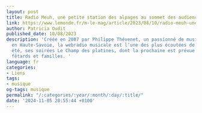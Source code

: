 ```yaml
---
layout: post
title: Radio Meuh, une petite station des alpages au sommet des audiences
link: https://www.lemonde.fr/m-le-mag/article/2023/08/10/radio-meuh-une-petite-station-des-alpages-au-sommet-des-audiences_6184991_4500055.html
author: Patricia Oudit
published_date: 10/08/2023
description: 'Créée en 2007 par Philippe Thévenet, un passionné de musique, à La Clusaz,
  en Haute-Savoie, la webradio musicale est l’une des plus écoutées de France. Chaque
  été, ses soirées Le Champ des platines, dont la prochaine est prévue mi-août, réunissent
  fêtards et familles. '
language: fr
categories:
- Liens
tags:
- musique
og-tags: musique
permalink: "/:categories/:year/:month/:day/:title/"
date: '2024-11-05 20:55:44 +0100'
---
```

